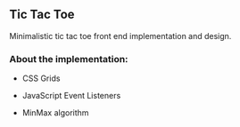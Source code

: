 ## Tic Tac Toe
Minimalistic tic tac toe front end implementation and design.

### About the implementation:
* CSS Grids


* JavaScript Event Listeners


* MinMax algorithm
